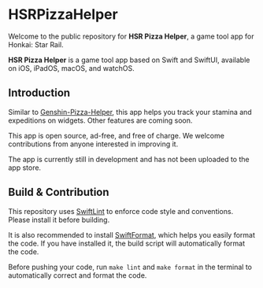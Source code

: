 # HSRPizzaHelper

Welcome to the public repository for **HSR Pizza Helper**, a game tool app for Honkai: Star Rail.

**HSR Pizza Helper** is a game tool app based on Swift and SwiftUI, available on iOS, iPadOS, macOS, and watchOS.

## Introduction

Similar to [Genshin-Pizza-Helper](https://github.com/CanglongCl/Genshin-Pizza-Helper), this app helps you track your stamina and expeditions on widgets. Other features are coming soon.

This app is open source, ad-free, and free of charge. We welcome contributions from anyone interested in improving it.

The app is currently still in development and has not been uploaded to the app store.

## Build & Contribution

This repository uses [SwiftLint](https://github.com/realm/SwiftLint) to enforce code style and conventions. Please install it before building.

It is also recommended to install [SwiftFormat](https://github.com/nicklockwood/SwiftFormat), which helps you easily format the code. If you have installed it, the build script will automatically format the code.

Before pushing your code, run `make lint` and `make format` in the terminal to automatically correct and format the code.